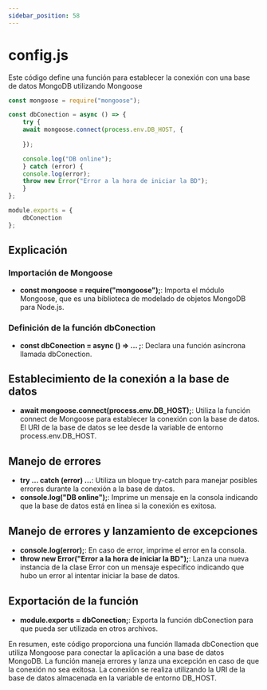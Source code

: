 ```yaml
---
sidebar_position: 58
---
```


# config.js

Este código define una función para establecer la conexión con una base de datos MongoDB utilizando Mongoose

```jsx
const mongoose = require("mongoose");

const dbConection = async () => {
    try {
    await mongoose.connect(process.env.DB_HOST, {
            
    });

    console.log("DB online");
    } catch (error) {
    console.log(error);
    throw new Error("Error a la hora de iniciar la BD");
    }
};

module.exports = {
    dbConection
};
```

## Explicación

### Importación de Mongoose

- **const mongoose = require("mongoose");**: Importa el módulo Mongoose, que es una biblioteca de modelado de objetos MongoDB para Node.js.

### Definición de la función dbConection

- **const dbConection = async () =>  ... ;**: Declara una función asíncrona llamada dbConection.

## Establecimiento de la conexión a la base de datos

- **await mongoose.connect(process.env.DB_HOST);**: Utiliza la función connect de Mongoose para establecer la conexión con la base de datos. El URI de la base de datos se lee desde la variable de entorno process.env.DB_HOST.

## Manejo de errores

- **try ... catch (error) ...**: Utiliza un bloque try-catch para manejar posibles errores durante la conexión a la base de datos.
- **console.log("DB online");**: Imprime un mensaje en la consola indicando que la base de datos está en línea si la conexión es exitosa.

## Manejo de errores y lanzamiento de excepciones

- **console.log(error);**: En caso de error, imprime el error en la consola.
- **throw new Error("Error a la hora de iniciar la BD");**: Lanza una nueva instancia de la clase Error con un mensaje específico indicando que hubo un error al intentar iniciar la base de datos.

## Exportación de la función

- **module.exports = dbConection;**: Exporta la función dbConection para que pueda ser utilizada en otros archivos.

En resumen, este código proporciona una función llamada dbConection que utiliza Mongoose para conectar la aplicación a una base de datos MongoDB. La función maneja errores y lanza una excepción en caso de que la conexión no sea exitosa. La conexión se realiza utilizando la URI de la base de datos almacenada en la variable de entorno DB_HOST.